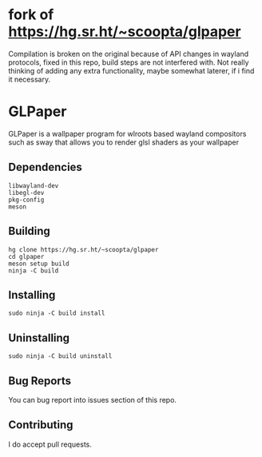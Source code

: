 # fork of https://hg.sr.ht/~scoopta/glpaper
Compilation is broken on the original because of API changes in wayland protocols, fixed in this repo, build steps are not interfered with.
Not really thinking of adding any extra functionality, maybe somewhat laterer, if i find it necessary.

# GLPaper
GLPaper is a wallpaper program for wlroots based wayland compositors such as sway that allows you to render glsl shaders as your wallpaper
## Dependencies
	libwayland-dev
	libegl-dev
	pkg-config
	meson
## Building
	hg clone https://hg.sr.ht/~scoopta/glpaper
	cd glpaper
	meson setup build
	ninja -C build
## Installing
	sudo ninja -C build install
## Uninstalling
	sudo ninja -C build uninstall
## Bug Reports
You can bug report into issues section of this repo.
## Contributing
I do accept pull requests.

